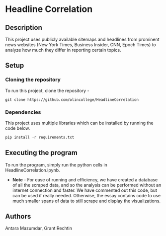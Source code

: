 # Headline Correlation
## Description

This project uses publicly available sitemaps and headlines from prominent news websites (New York Times, Business Insider, CNN, Epoch Times) to analyze how much they differ in reporting certain topics.

## Setup
### Cloning the repository
To run this project, clone the repository -
```
git clone https://github.com/olincollege/HeadlineCorrelation
```
### Dependencies
This project uses multiple libraries which can be installed by running the code below. 
``` python
pip install -r requirements.txt
```
## Executing the program

To run the program, simply run the python cells in HeadlineCorrelation.ipynb.
* **Note** - For ease of running and efficiency, we have created a database of all the scraped data, and so the analysis can be performed without an internet connection and faster. We have commented out this code, but can be used if really needed. Otherwise, the essay contains code to use much smaller spans of data to still scrape and display the visualizations.

## Authors

Antara Mazumdar, Grant Rechtin
